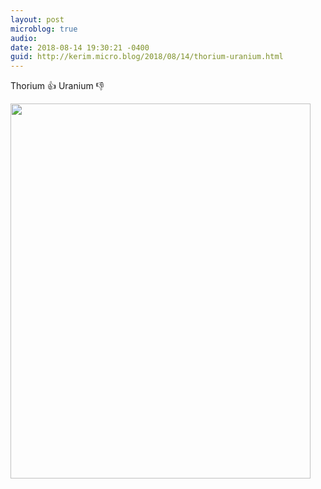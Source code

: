 ```yaml
---
layout: post
microblog: true
audio: 
date: 2018-08-14 19:30:21 -0400
guid: http://kerim.micro.blog/2018/08/14/thorium-uranium.html
---
```

Thorium 👍 Uranium 👎

<img src="http://micro.oxus.net/uploads/2018/879e674bf9.jpg" width="480" height="600" />
